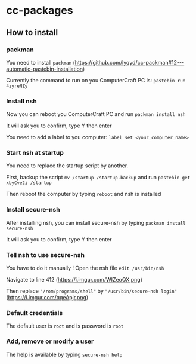 # cc-packages

## How to install

### packman

You need to install `packman` (https://github.com/lyqyd/cc-packman#12---automatic-pastebin-installation)

Currently the command to run on you ComputerCraft PC is: `pastebin run 4zyreNZy`



### Install nsh

Now you can reboot you ComputerCraft PC and run `packman install nsh`

It will ask you to confirm, type Y then enter


You need to add a label to you computer: `label set <your_computer_name>`



### Start nsh at startup

You need to replace the startup script by another.

First, backup the script `mv /startup /startup.backup` and run `pastebin get xbyCve2i /startup`

Then reboot the computer by typing `reboot` and nsh is installed



### Install secure-nsh

After installing nsh, you can install secure-nsh by typing `packman install secure-nsh`

It will ask you to confirm, type Y then enter



### Tell nsh to use secure-nsh

You have to do it manually ! Open the nsh file `edit /usr/bin/nsh`

Navigate to line 412 (https://i.imgur.com/WIZeoQX.png) 

Then replace `"/rom/programs/shell"` by `"/usr/bin/secure-nsh login"` (https://i.imgur.com/qqeApjr.png)



### Default credentials

The default user is `root` and is password is `root`



### Add, remove or modify a user

The help is available by typing `secure-nsh help`
